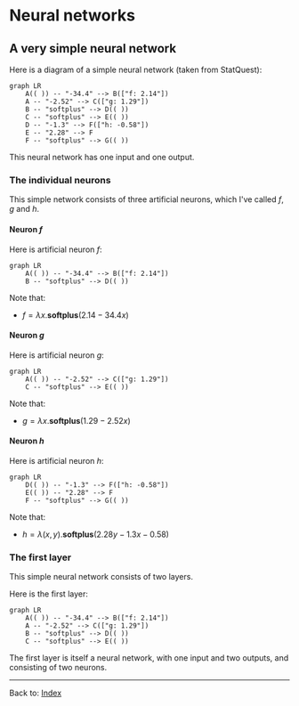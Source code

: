 # Neural networks

## A very simple neural network

Here is a diagram of a simple neural network (taken from StatQuest):

```mermaid
graph LR
    A(( )) -- "-34.4" --> B(["f: 2.14"])
    A -- "-2.52" --> C(["g: 1.29"])
    B -- "softplus" --> D(( ))
    C -- "softplus" --> E(( ))
    D -- "-1.3" --> F(["h: -0.58"])
    E -- "2.28" --> F
    F -- "softplus" --> G(( ))
```

This neural network has one input and one output. 

### The individual neurons

This simple network consists of three artificial neurons, which I've called $f$, $g$ and $h$.

#### Neuron *f*

Here is artificial neuron $f$:

```mermaid
graph LR
    A(( )) -- "-34.4" --> B(["f: 2.14"])
    B -- "softplus" --> D(( ))
```

Note that:
- $f = \lambda x.\mathbf{softplus}(2.14 - 34.4x)$

#### Neuron *g*

Here is artificial neuron $g$:

```mermaid
graph LR
    A(( )) -- "-2.52" --> C(["g: 1.29"])
    C -- "softplus" --> E(( ))
```

Note that:
- $g = \lambda x.\mathbf{softplus}(1.29 - 2.52x)$

#### Neuron *h*

Here is artificial neuron $h$:

```mermaid
graph LR
    D(( )) -- "-1.3" --> F(["h: -0.58"])
    E(( )) -- "2.28" --> F
    F -- "softplus" --> G(( ))
```

Note that:
- $h = \lambda(x,y).\mathbf{softplus}(2.28y - 1.3x -0.58)$

### The first layer

This simple neural network consists of two layers.

Here is the first layer:

```mermaid
graph LR
    A(( )) -- "-34.4" --> B(["f: 2.14"])
    A -- "-2.52" --> C(["g: 1.29"])
    B -- "softplus" --> D(( ))
    C -- "softplus" --> E(( ))
```

The first layer is itself a neural network, with one input and two outputs, and consisting of two neurons.


----

Back to: [Index](index.md)
